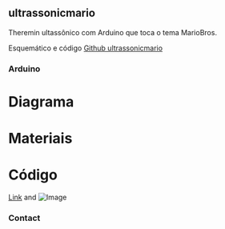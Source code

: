 ## ultrassonicmario

Theremin ultassônico com Arduino que toca o tema MarioBros.

Esquemático e código [Github ultrassonicmario](https://github.com/santos-hacker-clube/ultrassonicmario)


### Arduino 


# Diagrama

# Materiais

# Código




[Link](url) and ![Image](src)


### Contact


